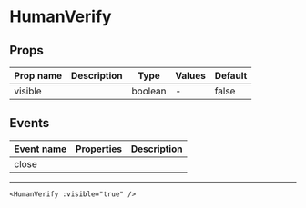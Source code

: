 # HumanVerify

## Props

| Prop name | Description | Type    | Values | Default |
| --------- | ----------- | ------- | ------ | ------- |
| visible   |             | boolean | -      | false   |

## Events

| Event name | Properties | Description |
| ---------- | ---------- | ----------- |
| close      |            |

---

```vue live
<HumanVerify :visible="true" />
```
